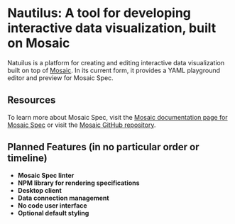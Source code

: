 # Nautilus: A tool for developing interactive data visualization, built on Mosaic

Natuilus is a platform for creating and editing interactive data visualization built on top
of [Mosaic](https://idl.uw.edu/mosaic/). In its current form, it provides a YAML 
playground editor and preview for Mosaic Spec.

## Resources

To learn more about Mosaic Spec, visit the 
[Mosaic documentation page for Mosaic Spec](https://idl.uw.edu/mosaic/spec/) or visit the
[Mosaic GitHub repository](https://github.com/uwdata/mosaic).

## Planned Features (in no particular order or timeline)

* __Mosaic Spec linter__
* __NPM library for rendering specifications__
* __Desktop client__
* __Data connection management__
* __No code user interface__
* __Optional default styling__